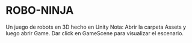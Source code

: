 # ROBO-NINJA
Un juego de robots en 3D hecho en Unity
Nota:
Abrir la carpeta Assets y luego abrir Game. Dar click en GameScene para visualizar el escenario.
